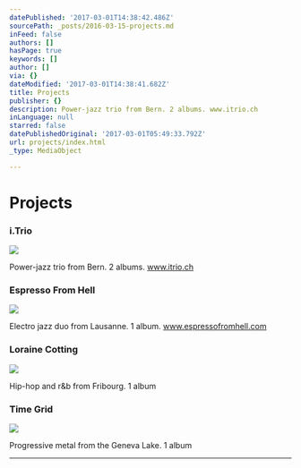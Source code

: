 ```yaml
---
datePublished: '2017-03-01T14:38:42.486Z'
sourcePath: _posts/2016-03-15-projects.md
inFeed: false
authors: []
hasPage: true
keywords: []
author: []
via: {}
dateModified: '2017-03-01T14:38:41.682Z'
title: Projects
publisher: {}
description: Power-jazz trio from Bern. 2 albums. www.itrio.ch
inLanguage: null
starred: false
datePublishedOriginal: '2017-03-01T05:49:33.792Z'
url: projects/index.html
_type: MediaObject

---
```

# Projects

### i.Trio
![](https://the-grid-user-content.s3-us-west-2.amazonaws.com/d0941083-369e-47c7-8b3b-526365013d04.jpg)

Power-jazz trio from Bern. 2 albums. www.itrio.ch

### Espresso From Hell
![](https://s3-us-west-2.amazonaws.com/the-grid-img/p/70eb1d9e6450400b15616d53cd00594ca46d727a.jpg)

Electro jazz duo from Lausanne. 1 album. www.espressofromhell.com

### Loraine Cotting
![](https://the-grid-user-content.s3-us-west-2.amazonaws.com/ec3713e4-b6c3-4b1b-a4d0-bcde2136da0b.jpg)

Hip-hop and r&b from Fribourg. 1 album

### Time Grid
![](https://the-grid-user-content.s3-us-west-2.amazonaws.com/ac7d30fb-cc1b-4168-a120-1b095f79c11d.jpg)

Progressive metal from the Geneva Lake. 1 album

---